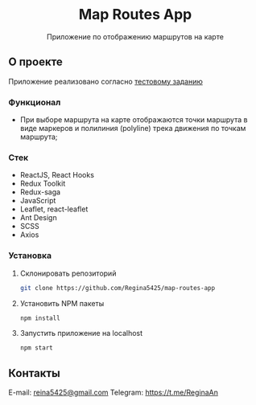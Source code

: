 <!-- PROJECT LOGO -->
<br />
<div align="center">
  <h1 align="center">Map Routes App</h1>

  <p align="center">
    Приложение по отображению маршрутов на карте
  </p>
</div>


<!-- ABOUT THE PROJECT -->
## О проекте

Приложение реализовано согласно <a href="https://docs.google.com/document/d/17GeI1SqJNc9Cp-R6n647tluEf1Qh157C/edit?usp=sharing&ouid=100444235111740431534&rtpof=true&sd=true">тестовому заданию</a>
<br />

### Функционал

- При выборе маршрута на карте отображаются точки маршрута в виде маркеров и полилиния (polyline) трека движения по точкам маршрута;

### Стек

* ReactJS, React Hooks
* Redux Toolkit
* Redux-saga
* JavaScript
* Leaflet, react-leaflet
* Ant Design
* SCSS
* Axios


<!-- GETTING STARTED -->
### Установка

1. Склонировать репозиторий
   ```sh
   git clone https://github.com/Regina5425/map-routes-app
   ```
2. Установить NPM пакеты
   ```sh
   npm install
   ```
3. Запустить приложение на localhost
   ```js
   npm start
   ```

<!-- CONTACT -->
## Контакты

E-mail: reina5425@gmail.com
Telegram: https://t.me/ReginaAn
